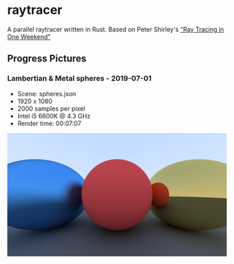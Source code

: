 # raytracer

A parallel raytracer written in Rust. Based on Peter Shirley's ["Ray Tracing in One
Weekend"](http://www.realtimerendering.com/raytracing/Ray%20Tracing%20in%20a%20Weekend.pdf)

## Progress Pictures

### Lambertian & Metal spheres - 2019-07-01
- Scene: spheres.json
- 1920 x 1080
- 2000 samples per pixel
- Intel i5 6600K @ 4.3 GHz
- Render time: 00:07:07

![](/img/spheres.png "Lambertian & Metal spheres")
